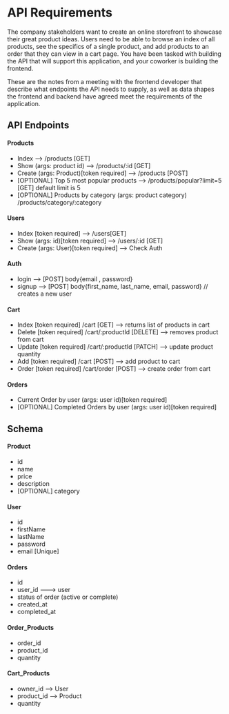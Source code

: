 # API Requirements
The company stakeholders want to create an online storefront to showcase their great product ideas. Users need to be able to browse an index of all products, see the specifics of a single product, and add products to an order that they can view in a cart page. You have been tasked with building the API that will support this application, and your coworker is building the frontend.

These are the notes from a meeting with the frontend developer that describe what endpoints the API needs to supply, as well as data shapes the frontend and backend have agreed meet the requirements of the application. 

## API Endpoints
#### Products
- Index --> /products [GET]
- Show (args: product id) --> /products/:id [GET]
- Create (args: Product)[token required] -->  /products [POST]
- [OPTIONAL] Top 5 most popular products -->  /products/popular?limit=5 [GET]  default limit is 5
- [OPTIONAL] Products by category (args: product category) /products/category/:category

#### Users
- Index [token required] --> /users[GET]
- Show (args: id)[token required] --> /users/:id [GET]
- Create (args: User)[token required] --> Check Auth

#### Auth
- login --> [POST] body{email , password}
- signup --> [POST] body{first_name, last_name, email, password} // creates a new user

#### Cart
- Index  [token required] /cart            [GET]    --> returns list of products in cart
- Delete [token required] /cart/:productId [DELETE] --> removes product from cart
- Update [token required] /cart/:productId [PATCH]  --> update product quantity
- Add    [token required] /cart            [POST]   --> add product to cart  
- Order  [token required] /cart/order      [POST]   --> create order from cart 

#### Orders
- Current Order by user (args: user id)[token required]
- [OPTIONAL] Completed Orders by user (args: user id)[token required]

## Schema
#### Product
- id
- name
- price
- description
- [OPTIONAL] category

#### User
- id
- firstName
- lastName
- password
- email [Unique]

#### Orders
- id
- user_id ---> user
- status of order (active or complete)
- created_at
- completed_at

#### Order_Products
- order_id
- product_id
- quantity

#### Cart_Products
- owner_id --> User
- product_id --> Product
- quantity
